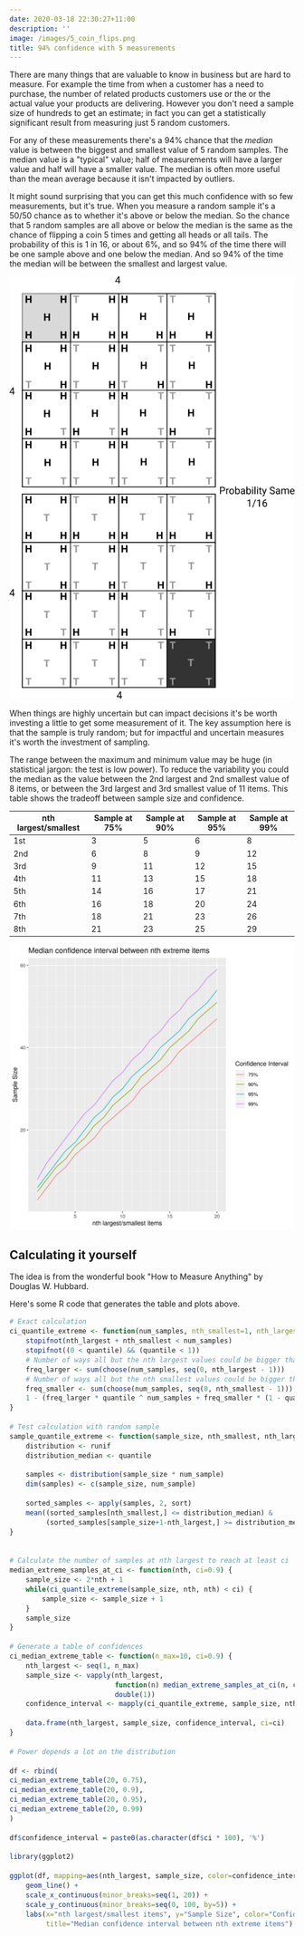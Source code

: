 ```yaml
---
date: 2020-03-18 22:30:27+11:00
description: ''
image: /images/5_coin_flips.png
title: 94% confidence with 5 measurements
---
```


There are many things that are valuable to know in business but are hard to measure.
For example the time from when a customer has a need to purchase, the number of related products customers use or the or the actual value your products are delivering.
However you don't need a sample size of hundreds to get an estimate; in fact you can get a statistically significant result from measuring just 5 random customers.

For any of these measurements there's a 94% chance that the *median* value is between the biggest and smallest value of 5 random samples.
The median value is a "typical" value; half of measurements will have a larger value and half will have a smaller value.
The median is often more useful than the mean average because it isn't impacted by outliers.

It might sound surprising that you can get this much confidence with so few measurements, but it's true.
When you measure a random sample it's a 50/50 chance as to whether it's above or below the median.
So the chance that 5 random samples are all above or below the median is the same as the chance of flipping a coin 5 times and getting all heads or all tails.
The probability of this is 1 in 16, or about 6%, and so 94% of the time there will be one sample above and one below the median.
And so 94% of the time the median will be between the smallest and largest value.

![Permutations of 5 Heads and Tails show 2 in 32 have all the same](/images/5_coin_flips.png)

When things are highly uncertain but can impact decisions it's be worth investing a little to get some measurement of it.
The key assumption here is that the sample is truly random; but for impactful and uncertain measures it's worth the investment of sampling.

The range between the maximum and minimum value may be huge (in statistical jargon: the test is low power).
To reduce the variability you could the median as the value between the 2nd largest and 2nd smallest value of 8 items, or between the 3rd largest and 3rd smallest value of 11 items.
This table shows the tradeoff between sample size and confidence.

| nth largest/smallest | Sample at 75% | Sample at 90% | Sample at 95% | Sample at 99%  |
| --- | --- | --- | --- | --- |
| 1st | 3 | 5 | 6 | 8 |
| 2nd | 6 | 8 | 9 | 12 |
| 3rd | 9 | 11 | 12 | 15 |
| 4th | 11 | 13 | 15 | 18 |
| 5th | 14 | 16 | 17 | 21 |
| 6th | 16 | 18 | 20 | 24 |
| 7th | 18 | 21 | 23 | 26 |
| 8th | 21 | 23 | 25 | 29 |

![Showing Rule of N at different confidence intervals](/images/rule-of-n.png)

## Calculating it yourself

The idea is from the wonderful book "How to Measure Anything" by Douglas W. Hubbard.

Here's some R code that generates the table and plots above.


```R
# Exact calculation
ci_quantile_extreme <- function(num_samples, nth_smallest=1, nth_largest=1, quantile=0.5) {
    stopifnot(nth_largest + nth_smallest < num_samples)
    stopifnot((0 < quantile) && (quantile < 1))
    # Number of ways all but the nth largest values could be bigger than quantile
    freq_larger <- sum(choose(num_samples, seq(0, nth_largest - 1)))
    # Number of ways all but the nth smallest values could be bigger than quantile
    freq_smaller <- sum(choose(num_samples, seq(0, nth_smallest - 1)))
    1 - (freq_larger * quantile ^ num_samples + freq_smaller * (1 - quantile) ^num_samples)
}

# Test calculation with random sample
sample_quantile_extreme <- function(sample_size, nth_smallest, nth_largest, num_sample=10000, quantile=0.5) {
    distribution <- runif
    distribution_median <- quantile

    samples <- distribution(sample_size * num_sample)
    dim(samples) <- c(sample_size, num_sample)

    sorted_samples <- apply(samples, 2, sort)
    mean((sorted_samples[nth_smallest,] <= distribution_median) &
         (sorted_samples[sample_size+1-nth_largest,] >= distribution_median))
}


# Calculate the number of samples at nth largest to reach at least ci
median_extreme_samples_at_ci <- function(nth, ci=0.9) {
    sample_size <- 2*nth + 1
    while(ci_quantile_extreme(sample_size, nth, nth) < ci) {
        sample_size <- sample_size + 1
    }
    sample_size
}

# Generate a table of confidences
ci_median_extreme_table <- function(n_max=10, ci=0.9) {
    nth_largest <- seq(1, n_max)
    sample_size <- vapply(nth_largest,
                          function(n) median_extreme_samples_at_ci(n, ci),
                          double(1))
    confidence_interval <- mapply(ci_quantile_extreme, sample_size, nth_largest, nth_largest)

    data.frame(nth_largest, sample_size, confidence_interval, ci=ci)
}

# Power depends a lot on the distribution

df <- rbind(
ci_median_extreme_table(20, 0.75),
ci_median_extreme_table(20, 0.9),
ci_median_extreme_table(20, 0.95),
ci_median_extreme_table(20, 0.99)
)

df$confidence_interval = paste0(as.character(df$ci * 100), '%')

library(ggplot2)

ggplot(df, mapping=aes(nth_largest, sample_size, color=confidence_interval, group=confidence_interval)) +
    geom_line() +
    scale_x_continuous(minor_breaks=seq(1, 20)) +
    scale_y_continuous(minor_breaks=seq(0, 100, by=5)) +
    labs(x="nth largest/smallest items", y="Sample Size", color="Confidence Interval",
         title="Median confidence interval between nth extreme items")
```
